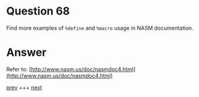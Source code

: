 
# Question 68


Find more examples of `%define` and `%macro` usage in NASM
documentation.


# Answer




Refer to: [http://www.nasm.us/doc/nasmdoc4.html](http://www.nasm.us/doc/nasmdoc4.html)
 

[prev](067.md) +++ [next](069.md)
